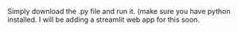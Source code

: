 Simply download the .py file and run it. (make sure you have python installed.
I will be adding a streamlit web app for this soon.
